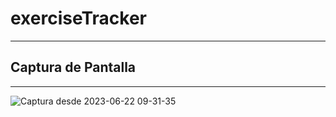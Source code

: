 # exerciseTracker
***
## Captura de Pantalla
***
![Captura desde 2023-06-22 09-31-35](https://github.com/gcharalla/exerciseTracker/assets/58303705/c63c968c-0df9-4609-a3b7-faf992933e0b)
